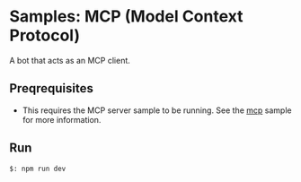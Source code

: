 # Samples: MCP (Model Context Protocol)

A bot that acts as an MCP client.

## Preqrequisites

- This requires the MCP server sample to be running. See the [mcp](../mcp) sample for more information.

## Run

```bash
$: npm run dev
```
